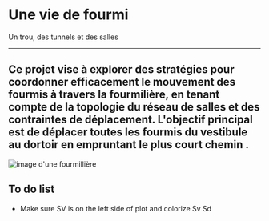 # Une vie de fourmi

Un trou, des tunnels et des salles

---

Ce projet vise à explorer  des stratégies pour coordonner efficacement le mouvement des fourmis à travers la fourmilière, en tenant
compte de la topologie du réseau de salles et des contraintes de déplacement.
L'objectif principal est de déplacer toutes les fourmis du vestibule au dortoir en empruntant le plus court chemin .
-

![image d'une fourmillière](fourmilllière.jpg)


## To do list

- Make sure SV is on the left side of plot and colorize Sv Sd
